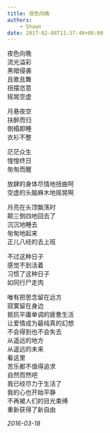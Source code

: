 ```yaml
---
title: 夜色向晚
authors:
    - Shawn
date: 2017-02-08T11:37:40+08:00
---
```


夜色向晚  
流光溢彩  
黑暗侵袭  
且歌且舞  
扭摆恣意  
摇晃空虚  
<!-- more -->
月悬夜空  
扶醉而归  
倒榻即睡  
衣衫不整  

茫茫众生  
惶惶终日  
匆匆而醒  

放肆的身体尽情地扭曲呵  
空虚的头脑麻木地摇晃啊  

月亮在头顶飘荡时  
颠三倒四地回去了  
沉沉地睡去  
匆匆地起来  
正儿八经的去上班  

不过这种日子  
感觉不到活着  
习惯了这种日子  
如同行尸走肉  

唯有把思念留在远方  
寂寞留在身边  
抵抗平庸单调的疲惫生活  
让爱情成为最纯真的幻想  
不会得到也不会失去  
从遥远的地方  
从遥远的未来  
看这里  
苦乐都不值得追求  
自然而然吧  
我已经尽力于生活了  
我的心也开始平静  
不再被人们的目光束缚  
重新获得了新自由  

*2016-03-18*